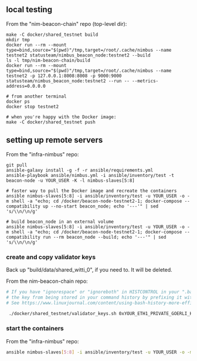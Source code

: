 ## local testing

From the "nim-beacon-chain" repo (top-level dir):

```text
make -C docker/shared_testnet build
mkdir tmp
docker run --rm --mount type=bind,source="$(pwd)"/tmp,target=/root/.cache/nimbus --name testnet2 statusteam/nimbus_beacon_node:testnet2 --build
ls -l tmp/nim-beacon-chain/build
docker run --rm --mount type=bind,source="$(pwd)"/tmp,target=/root/.cache/nimbus --name testnet2 -p 127.0.0.1:8008:8008 -p 9000:9000 statusteam/nimbus_beacon_node:testnet2 --run -- --metrics-address=0.0.0.0

# from another terminal
docker ps
docker stop testnet2

# when you're happy with the Docker image:
make -C docker/shared_testnet push
```

## setting up remote servers

From the "infra-nimbus" repo:

```text
git pull
ansible-galaxy install -g -f -r ansible/requirements.yml
ansible-playbook ansible/nimbus.yml -i ansible/inventory/test -t beacon-node -u YOUR_USER -K -l nimbus-slaves[5:8]

# faster way to pull the Docker image and recreate the containers
ansible nimbus-slaves[5:8] -i ansible/inventory/test -u YOUR_USER -o -m shell -a "echo; cd /docker/beacon-node-testnet2-1; docker-compose --compatibility up --no-start beacon_node; echo '---'" | sed 's/\\n/\n/g'

# build beacon_node in an external volume
ansible nimbus-slaves[5:8] -i ansible/inventory/test -u YOUR_USER -o -m shell -a "echo; cd /docker/beacon-node-testnet2-1; docker-compose --compatibility run --rm beacon_node --build; echo '---'" | sed 's/\\n/\n/g'
```

### create and copy validator keys

Back up "build/data/shared\_witti\_0", if you need to. It will be deleted.

From the nim-beacon-chain repo:

```bash
# If you have "ignorespace" or "ignoreboth" in HISTCONTROL in your ".bashrc", you can prevent
# the key from being stored in your command history by prefixing it with a space.
# See https://www.linuxjournal.com/content/using-bash-history-more-efficiently-histcontrol

 ./docker/shared_testnet/validator_keys.sh 0xYOUR_ETH1_PRIVATE_GOERLI_KEY
```

### start the containers

From the "infra-nimbus" repo:

```bash
ansible nimbus-slaves[5:8] -i ansible/inventory/test -u YOUR_USER -o -m shell -a "echo; cd /docker/beacon-node-testnet2-1; docker-compose --compatibility up -d beacon_node; echo '---'" | sed 's/\\n/\n/g'
```

